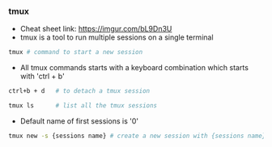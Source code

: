 ### tmux
* Cheat sheet link: https://imgur.com/bL9Dn3U
* tmux is a tool to run multiple sessions on a single terminal
```sh
tmux # command to start a new session
```
* All tmux commands starts with a keyboard combination which starts with 'ctrl + b'
```sh
ctrl+b + d   # to detach a tmux session
```
```sh
tmux ls      # list all the tmux sessions
```
* Default name of first sessions is '0'
```sh
tmux new -s {sessions name} # create a new session with {sessions name} session name
```
